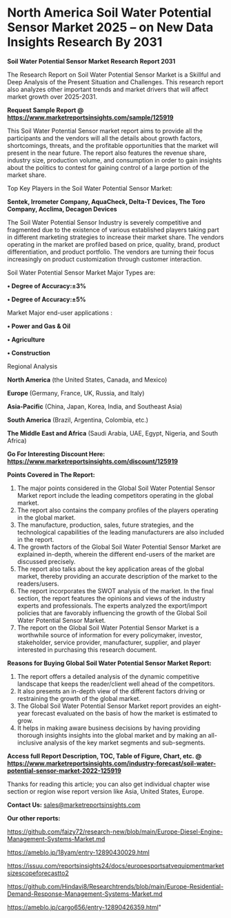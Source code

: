 # North America Soil Water Potential Sensor Market 2025 – on New Data Insights Research By 2031

<strong>Soil Water Potential Sensor Market Research Report 2031</strong>

The Research Report on Soil Water Potential Sensor Market is a Skillful and Deep Analysis of the Present Situation and Challenges. This research report also analyzes other important trends and market drivers that will affect market growth over 2025-2031.

<strong>Request Sample Report @ <a href=https://www.marketreportsinsights.com/sample/125919>https://www.marketreportsinsights.com/sample/125919</a></strong>

This Soil Water Potential Sensor market report aims to provide all the participants and the vendors will all the details about growth factors, shortcomings, threats, and the profitable opportunities that the market will present in the near future. The report also features the revenue share, industry size, production volume, and consumption in order to gain insights about the politics to contest for gaining control of a large portion of the market share.

Top Key Players in the Soil Water Potential Sensor Market:

<strong>Sentek, Irrometer Company, AquaCheck, Delta-T Devices, The Toro Company, Acclima, Decagon Devices</strong>

The Soil Water Potential Sensor Industry is severely competitive and fragmented due to the existence of various established players taking part in different marketing strategies to increase their market share. The vendors operating in the market are profiled based on price, quality, brand, product differentiation, and product portfolio. The vendors are turning their focus increasingly on product customization through customer interaction.

Soil Water Potential Sensor Market Major Types are:

<strong>• Degree of Accuracy:±3%

• Degree of Accuracy:±5%</strong>

Market Major end-user applications :

<strong>• Power and Gas & Oil

• Agriculture

• Construction</strong>

Regional Analysis

</u><strong><b>North America</b></strong> (the United States, Canada, and Mexico)

<strong><b>Europe </b></strong>(Germany, France, UK, Russia, and Italy)

<strong><b>Asia-Pacific</b></strong> (China, Japan, Korea, India, and Southeast Asia)

<strong><b>South America</b></strong> (Brazil, Argentina, Colombia, etc.)

<strong><b>The Middle East and Africa</b></strong> (Saudi Arabia, UAE, Egypt, Nigeria, and South Africa)

<strong>Go For Interesting Discount Here: <a href=https://www.marketreportsinsights.com/discount/125919>https://www.marketreportsinsights.com/discount/125919</a></strong>

<strong>Points Covered in The Report:</strong>
<ol>
  <li>The major points considered in the Global Soil Water Potential Sensor Market report include the leading competitors operating in the global market.</li>
  <li>The report also contains the company profiles of the players operating in the global market.</li>
  <li>The manufacture, production, sales, future strategies, and the technological capabilities of the leading manufacturers are also included in the report.</li>
  <li>The growth factors of the Global Soil Water Potential Sensor Market are explained in-depth, wherein the different end-users of the market are discussed precisely.</li>
  <li>The report also talks about the key application areas of the global market, thereby providing an accurate description of the market to the readers/users.</li>
  <li>The report incorporates the SWOT analysis of the market. In the final section, the report features the opinions and views of the industry experts and professionals. The experts analyzed the export/import policies that are favorably influencing the growth of the Global Soil Water Potential Sensor Market.</li>
  <li>The report on the Global Soil Water Potential Sensor Market is a worthwhile source of information for every policymaker, investor, stakeholder, service provider, manufacturer, supplier, and player interested in purchasing this research document.</li>
</ol>
<strong>Reasons for Buying Global Soil Water Potential Sensor Market Report:</strong>

<ol>
  <li>The report offers a detailed analysis of the dynamic competitive landscape that keeps the reader/client well ahead of the competitors.</li>
  <li>It also presents an in-depth view of the different factors driving or restraining the growth of the global market.</li>
  <li>The Global Soil Water Potential Sensor Market report provides an eight-year forecast evaluated on the basis of how the market is estimated to grow.</li>
  <li>It helps in making aware business decisions by having providing thorough insights insights into the global market and by making an all-inclusive analysis of the key market segments and sub-segments.</li>
</ol>
<strong>Access full Report Description, TOC, Table of Figure, Chart, etc. @ <a href=https://www.marketreportsinsights.com/industry-forecast/soil-water-potential-sensor-market-2022-125919>https://www.marketreportsinsights.com/industry-forecast/soil-water-potential-sensor-market-2022-125919</a></strong>


Thanks for reading this article; you can also get individual chapter wise section or region wise report version like Asia, United States, Europe.

<strong>Contact Us:</strong>
sales@marketreportsinsights.com

<strong>Our other reports:</strong>

<a href=https://github.com/faizy72/research-new/blob/main/Europe-Diesel-Engine-Management-Systems-Market.md>https://github.com/faizy72/research-new/blob/main/Europe-Diesel-Engine-Management-Systems-Market.md</a>

<a href=https://ameblo.jp/18yam/entry-12890430029.html>https://ameblo.jp/18yam/entry-12890430029.html</a>

<a href=https://issuu.com/reportsinsights24/docs/europesportsatvequipmentmarketsizescopeforecastto2>https://issuu.com/reportsinsights24/docs/europesportsatvequipmentmarketsizescopeforecastto2</a>

<a href=https://github.com/Hindavi8/Researchtrends/blob/main/Europe-Residential-Demand-Response-Management-Systems-Market.md>https://github.com/Hindavi8/Researchtrends/blob/main/Europe-Residential-Demand-Response-Management-Systems-Market.md</a>

<a href=https://ameblo.jp/cargo656/entry-12890426359.html>https://ameblo.jp/cargo656/entry-12890426359.html</a>"
